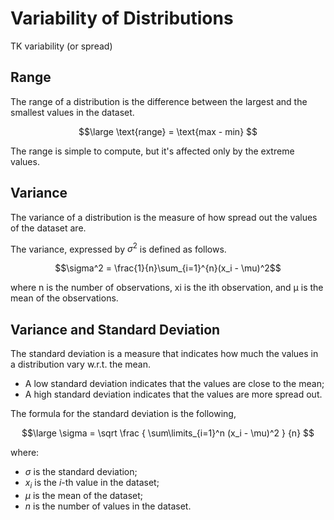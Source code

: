# Variability of Distributions

TK variability (or spread)

## Range

The range of a distribution is the difference between the largest and the smallest values in the dataset.

$$\large
	\text{range} = \text{max - min}
$$

The range is simple to compute, but it's affected only by the extreme values.

## Variance

The variance of a distribution is the measure of how spread out the values of the dataset are.

The variance, expressed by $\sigma^2$ is defined as follows.

$$\sigma^2 = \frac{1}{n}\sum_{i=1}^{n}(x_i - \mu)^2$$

where n is the number of observations, xi is the ith observation, and μ is the mean of the observations.

## Variance and Standard Deviation

The standard deviation is a measure that indicates how much the values in a distribution vary w.r.t. the mean.

- A low standard deviation indicates that the values are close to the mean;
- A high standard deviation indicates that the values are more spread out. 

The formula for the standard deviation is the following,

$$\large
	\sigma = \sqrt \frac
		{ \sum\limits_{i=1}^n (x_i - \mu)^2 }
		{n}
$$

where:
- $\sigma$ is the standard deviation;
- $x_i$ is the $i$-th value in the dataset;
- $\mu$ is the mean of the dataset;
- $n$ is the number of values in the dataset.